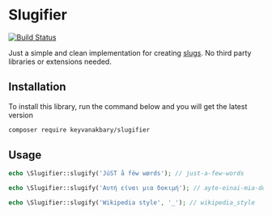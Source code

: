 # Slugifier

[![Build Status](https://secure.travis-ci.org/keyvanakbary/slugifier.svg?branch=master)](http://travis-ci.org/keyvanakbary/slugifier)

Just a simple and clean implementation for creating [slugs](http://en.wikipedia.org/wiki/Semantic_URL#Slug). No third party libraries or extensions needed.

## Installation

To install this library, run the command below and you will get the latest version

``` bash
composer require keyvanakbary/slugifier
```

## Usage

```php
echo \Slugifier::slugify('JúST å fëw wørds'); // just-a-few-words

echo \Slugifier::slugify('Αυτή είναι μια δοκιμή'); // ayte-einai-mia-dokime

echo \Slugifier::slugify('Wikipedia style', '_'); // wikipedia_style
```

